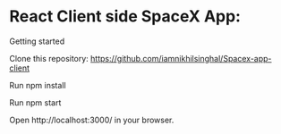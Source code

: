 # React Client side SpaceX App:

Getting started


Clone this repository: https://github.com/iamnikhilsinghal/Spacex-app-client

Run npm install

Run npm start

Open http://localhost:3000/ in your browser.
